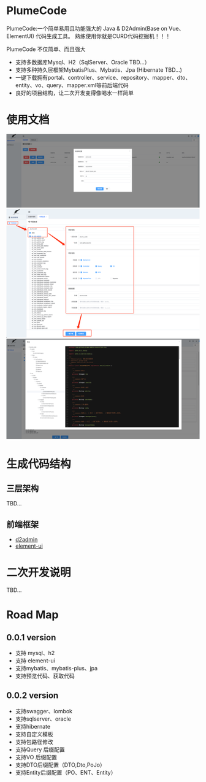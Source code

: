 # PlumeCode
PlumeCode:一个简单易用且功能强大的 Java & D2Admin(Base on Vue、ElementUI) 代码生成工具。
熟练使用你就是CURD代码挖掘机！！！

PlumeCode 不仅简单、而且强大
- 支持多数据库Mysql、H2（SqlServer、Oracle TBD...）
- 支持多种持久层框架MybatisPlus、Mybatis、Jpa (Hibernate TBD...)
- 一键下载拥有portal、controller、service、repository、mapper、dto、entity、vo、query、mapper.xml等前后端代码
- 良好的项目结构，让二次开发变得像喝水一样简单

# 使用文档
![add database connection](/plume-code-starter/src/main/resources/images/img1.png)
![generator setting](/plume-code-starter/src/main/resources/images/img2.png)
![download and preview](/plume-code-starter/src/main/resources/images/img3.png)

# 生成代码结构
## 三层架构
TBD...

## 前端框架
- [d2admin](https://d2.pub/zh/)
- [element-ui](https://element.eleme.cn/2.15/#/zh-CN)





# 二次开发说明
TBD...


# Road Map
## 0.0.1 version
- 支持 mysql、h2
- 支持 element-ui
- 支持mybatis、mybatis-plus、jpa
- 支持预览代码、获取代码
## 0.0.2 version
- 支持swagger、lombok
- 支持sqlserver、oracle
- 支持hibernate
- 支持自定义模板
- 支持包路径修改
- 支持Query 后缀配置
- 支持VO 后缀配置
- 支持DTO后缀配置（DTO,Dto,PoJo）
- 支持Entity后缀配置（PO、ENT、Entity）
